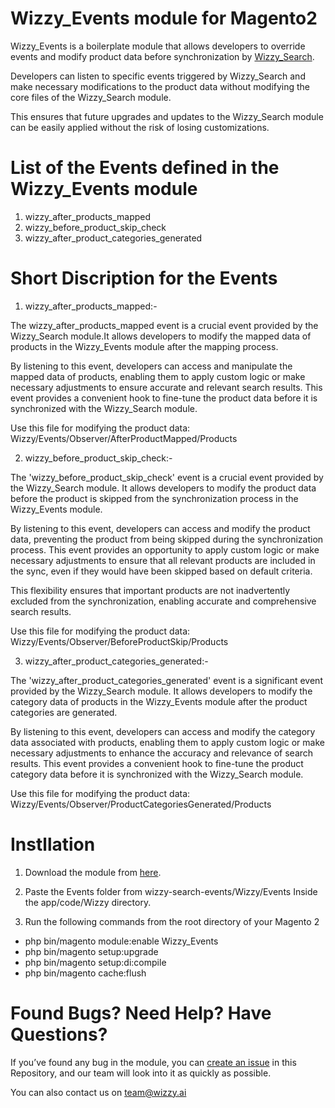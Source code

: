 # Wizzy_Events module for Magento2

Wizzy_Events is a boilerplate module that allows developers to override events and modify product data before synchronization by [Wizzy_Search](https://github.com/wizzy-ai/wizzy-search-magento-2).

Developers can listen to specific events triggered by Wizzy_Search and make necessary modifications to the product data without modifying the core files of the Wizzy_Search module.

This ensures that future upgrades and updates to the Wizzy_Search module can be easily applied without the risk of losing customizations.

# List of the Events defined in the Wizzy_Events module

1. wizzy_after_products_mapped
2. wizzy_before_product_skip_check
3. wizzy_after_product_categories_generated

# Short Discription for the Events

1. wizzy_after_products_mapped:-

The wizzy_after_products_mapped event is a crucial event provided by the Wizzy_Search module.It allows developers to modify the mapped data of products in the Wizzy_Events module after the mapping process.

By listening to this event, developers can access and manipulate the mapped data of products, enabling them to apply custom logic or make necessary adjustments to ensure accurate and relevant search results. This event provides a convenient hook to fine-tune the product data before it is synchronized with the Wizzy_Search module.

Use this file for modifying the product data: Wizzy/Events/Observer/AfterProductMapped/Products

2. wizzy_before_product_skip_check:-

The 'wizzy_before_product_skip_check' event is a crucial event provided by the Wizzy_Search module. It allows developers to modify the product data before the product is skipped from the synchronization process in the Wizzy_Events module.

By listening to this event, developers can access and modify the product data, preventing the product from being skipped during the synchronization process. This event provides an opportunity to apply custom logic or make necessary adjustments to ensure that all relevant products are included in the sync, even if they would have been skipped based on default criteria.

This flexibility ensures that important products are not inadvertently excluded from the synchronization, enabling accurate and comprehensive search results.

Use this file for modifying the product data: Wizzy/Events/Observer/BeforeProductSkip/Products

3. wizzy_after_product_categories_generated:-

The 'wizzy_after_product_categories_generated' event is a significant event provided by the Wizzy_Search module. It allows developers to modify the category data of products in the Wizzy_Events module after the product categories are generated.

By listening to this event, developers can access and modify the category data associated with products, enabling them to apply custom logic or make necessary adjustments to enhance the accuracy and relevance of search results. This event provides a convenient hook to fine-tune the product category data before it is synchronized with the Wizzy_Search module.

Use this file for modifying the product data: Wizzy/Events/Observer/ProductCategoriesGenerated/Products

# Instllation

1. Download the module from [here](https://github.com/wizzy-ai/wizzy-search-events.git).

2. Paste the Events folder from wizzy-search-events/Wizzy/Events Inside the app/code/Wizzy directory.

3. Run the following commands from the root directory of your Magento 2 
 
- php bin/magento module:enable Wizzy_Events
- php bin/magento setup:upgrade
- php bin/magento setup:di:compile
- php bin/magento cache:flush

# Found Bugs? Need Help? Have Questions? 

If you’ve found any bug in the module, you can [create an issue](https://github.com/wizzy-ai/wizzy-search-events.git/issues) in this Repository, and our team will look into it as quickly as possible.

You can also contact us on [team@wizzy.ai](mailto:team@wizzy.ai)